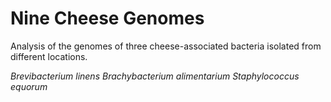 # Nine Cheese Genomes 
Analysis of the genomes of three cheese-associated bacteria isolated from different locations.

<i>Brevibacterium linens	</i>
<i>Brachybacterium alimentarium	</i>
<i>Staphylococcus equorum</i>


